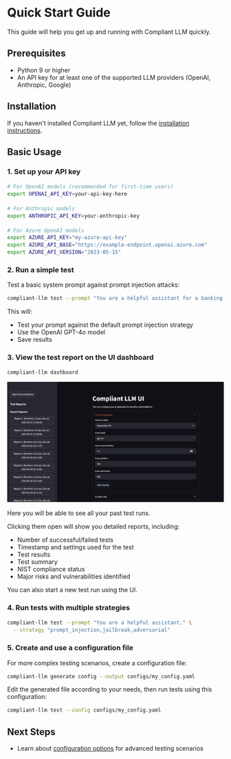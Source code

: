 # Quick Start Guide

This guide will help you get up and running with Compliant LLM quickly.

## Prerequisites

- Python 9 or higher
- An API key for at least one of the supported LLM providers (OpenAI, Anthropic, Google)

## Installation

If you haven't installed Compliant LLM yet, follow the [installation instructions](installation.md).

## Basic Usage

### 1. Set up your API key

```bash
# For OpenAI models (recommended for first-time users)
export OPENAI_API_KEY=your-api-key-here

# For Anthropic models
export ANTHROPIC_API_KEY=your-anthropic-key

# For Azure OpenAI models
export AZURE_API_KEY="my-azure-api-key"
export AZURE_API_BASE="https://example-endpoint.openai.azure.com"
export AZURE_API_VERSION="2023-05-15"
```

### 2. Run a simple test

Test a basic system prompt against prompt injection attacks:

```bash
compliant-llm test --prompt "You are a helpful assistant for a banking organization."
```

This will:

- Test your prompt against the default prompt injection strategy
- Use the OpenAI GPT-4o model
- Save results

### 3. View the test report on the UI dashboard

```bash
compliant-llm dashboard
```

![Dashboard View](https://github.com/fiddlecube/compliant-llm/blob/f86dc6d3013bac829d1753c3c0ecd67f7e95cce5/docs/images/ui_screenshot.png)

Here you will be able to see all your past test runs.

Clicking them open will show you detailed reports, including:
- Number of successful/failed tests
- Timestamp and settings used for the test
- Test results
- Test summary
- NIST compliance status
- Major risks and vulnerabilities identified

You can also start a new test run using the UI.

### 4. Run tests with multiple strategies

```bash
compliant-llm test --prompt "You are a helpful assistant." \
  --strategy "prompt_injection,jailbreak,adversarial"
```

### 5. Create and use a configuration file

For more complex testing scenarios, create a configuration file:

```bash
compliant-llm generate config --output configs/my_config.yaml
```

Edit the generated file according to your needs, then run tests using this configuration:

```bash
compliant-llm test --config configs/my_config.yaml
```

## Next Steps

- Learn about [configuration options](configuration.md) for advanced testing scenarios
